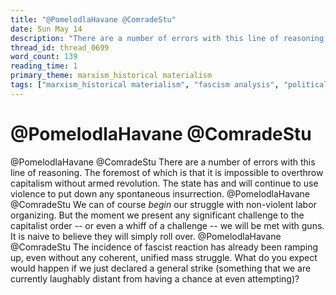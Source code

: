 ```yaml
---
title: "@PomelodlaHavane @ComradeStu"
date: Sun May 14
description: "There are a number of errors with this line of reasoning. The foremost of which is that it is impossible to overthrow capitalism without armed revolution."
thread_id: thread_0699
word_count: 139
reading_time: 1
primary_theme: marxism_historical materialism
tags: ["marxism_historical materialism", "fascism analysis", "political economy", "organizational theory"]
---
```


# @PomelodlaHavane @ComradeStu

@PomelodlaHavane @ComradeStu There are a number of errors with this line of reasoning. The foremost of which is that it is impossible to overthrow capitalism without armed revolution. The state has and will continue to use violence to put down any spontaneous insurrection. @PomelodlaHavane @ComradeStu We can of course *begin* our struggle with non-violent labor organizing. But the moment we present any significant challenge to the capitalist order -- or even a whiff of a challenge -- we will be met with guns. It is naive to believe they will simply roll over. @PomelodlaHavane @ComradeStu The incidence of fascist reaction has already been ramping up, even without any coherent, unified mass struggle. What do you expect would happen if we just declared a general strike (something that we are currently laughably distant from having a chance at even attempting)?